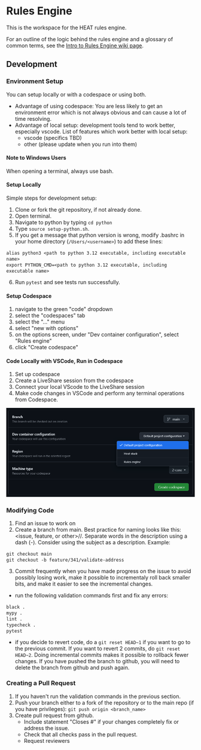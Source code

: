 # Rules Engine
This is the workspace for the HEAT rules engine. 

For an outline of the logic behind the rules engine and a glossary of common terms, see the [Intro to Rules Engine wiki page](https://github.com/codeforboston/home-energy-analysis-tool/wiki/Intro-to-Rules-Engine).

## Development

### Environment Setup
You can setup locally or with a codespace or using both. 
- Advantage of using codespace: You are less likely to get an environment error which is not always obvious and can cause a lot of time resolving.
- Advantage of local setup: development tools tend to work better, especially vscode.  List of 
features which work better with local setup:
  - vscode (specifics TBD)
  - other (please update when you run into them)

#### Note to Windows Users
When opening a terminal, always use bash.

#### Setup Locally
Simple steps for development setup:

1. Clone or fork the git repository, if not already done.
2. Open terminal.
3. Navigate to python by typing `cd python`
4. Type `source setup-python.sh`. 
5. If you get a message that python version is wrong, modify .bashrc in your home directory (`/Users/<username>`) to add these lines:
```
alias python3 <path to python 3.12 executable, including executable name>
export PYTHON_CMD=<path to python 3.12 executable, including executable name>
```
6. Run `pytest` and see tests run successfully.

#### Setup Codespace
1. navigate to the green "code" dropdown
2. select the "codespaces" tab
3. select the "..." menu
4. select "new with options"
5. on the options screen, under "Dev container configuration", select "Rules engine"
6. click "Create codespace"

#### Code Locally with VSCode, Run in Codespace
1. Set up codespace
2. Create a LiveShare session from the codespace
3. Connect your local VScode to the LiveShare session
4. Make code changes in VSCode and perform any terminal operations from Codespace.

![codespaces screenshot](docs/codespaces.png)

### Modifying Code
1. Find an issue to work on
2. Create a branch from main.  Best practice for naming looks like this: <issue, feature, or other>/<issue number>/<description>.  Separate words in the description using a dash (-).  Consider using the subject as a description.  Example:
```
git checkout main
git checkout -b feature/341/validate-address
```
3. Commit frequently when you have made progress on the issue to avoid possibly losing work, make it possible to incrementaly roll back smaller bits, and make it easier to see the incremental changes.  
- run the following validation commands first and fix any errors:
```
black .
mypy .
lint .
typecheck .
pytest
```
- if you decide to revert code, do a `git reset HEAD~1` if you want to go to the previous commit.  If you want to revert 2 commits, do `git reset HEAD~2`.  Doing incremental commits makes it possible to rollback fewer changes.  If you have pushed the branch to github, you will need to delete the branch from github and push again.

### Creating a Pull Request
1. If you haven't run the validation commands in the previous section.
2. Push your branch either to a fork of the repository or to the main repo (if you have privileges): `git push origin <branch_name>`
3. Create pull request from github.  
   - Include statement "Closes #<issue number>" if your changes completely fix or address the issue.
   - Check that all checks pass in the pull request.
   - Request reviewers

